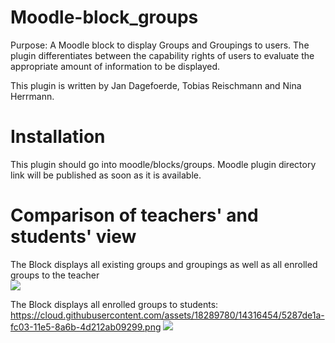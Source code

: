 # Moodle-block_groups
Purpose: A Moodle block to display Groups and Groupings to users. The plugin differentiates between the capability rights of users
to evaluate the appropriate amount of information to be displayed.

This plugin is written by Jan Dagefoerde, Tobias Reischmann and Nina Herrmann.

<h1>Installation</h1>
This plugin should go into moodle/blocks/groups. Moodle plugin directory link will be published as soon as it is available.

<h1>Comparison of teachers' and students' view</h1>

The Block displays all existing groups and groupings as well as all enrolled groups to the teacher</br>
<img src="Lehrender_Sicht.png">

The Block displays all enrolled groups to students:</br>
https://cloud.githubusercontent.com/assets/18289780/14316454/5287de1a-fc03-11e5-8a6b-4d212ab09299.png
<img src="Student_Sicht.png">



